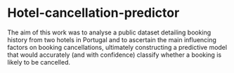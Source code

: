 # Hotel-cancellation-predictor
The aim of this work was to analyse a public dataset detailing booking history from two hotels in Portugal and to ascertain the main influencing factors on booking cancellations, ultimately constructing a predictive model that would accurately (and with confidence) classify whether a booking is likely to be cancelled.
